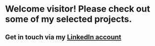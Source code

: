 # Welcome visitor! Please check out some of my selected projects.

## Get in touch via my [LinkedIn account](https://www.linkedin.com/in/iliazaidin/)
